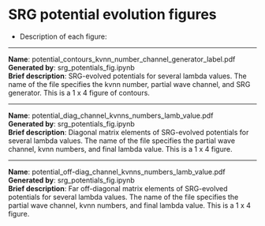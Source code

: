 # SRG potential evolution figures


* Description of each figure:

________________________________________________________________________________________________________________________________________________________________________________
__Name__: potential_contours_kvnn_number_channel_generator_label.pdf<br/>
__Generated by__: srg_potentials_fig.ipynb<br/>
__Brief description__: SRG-evolved potentials for several lambda values. The name of the file specifies the kvnn number, partial wave channel, and SRG generator. This is a 1 x 4 figure of contours.

____________________________________________________________________________________________________________________________
__Name__: potential_diag_channel_kvnns_numbers_lamb_value.pdf<br/>
__Generated by__: srg_potentials_fig.ipynb<br/>
__Brief description__: Diagonal matrix elements of SRG-evolved potentials for several lambda values. The name of the file specifies the partial wave channel, kvnn numbers, and final lambda value. This is a 1 x 4 figure.

____________________________________________________________________________________________________________________________
__Name__: potential_off-diag_channel_kvnns_numbers_lamb_value.pdf<br/>
__Generated by__: srg_potentials_fig.ipynb<br/>
__Brief description__: Far off-diagonal matrix elements of SRG-evolved potentials for several lambda values. The name of the file specifies the partial wave channel, kvnn numbers, and final lambda value. This is a 1 x 4 figure.